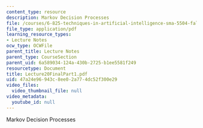 ```yaml
---
content_type: resource
description: Markov Decision Processes
file: /courses/6-825-techniques-in-artificial-intelligence-sma-5504-fall-2002/47a24e96943c8ee02a774dc52f300e29_Lecture20FinalPart1.pdf
file_type: application/pdf
learning_resource_types:
- Lecture Notes
ocw_type: OCWFile
parent_title: Lecture Notes
parent_type: CourseSection
parent_uid: 6a589034-124a-430b-2725-b1ee5581f249
resourcetype: Document
title: Lecture20FinalPart1.pdf
uid: 47a24e96-943c-8ee0-2a77-4dc52f300e29
video_files:
  video_thumbnail_file: null
video_metadata:
  youtube_id: null
---
```

Markov Decision Processes

